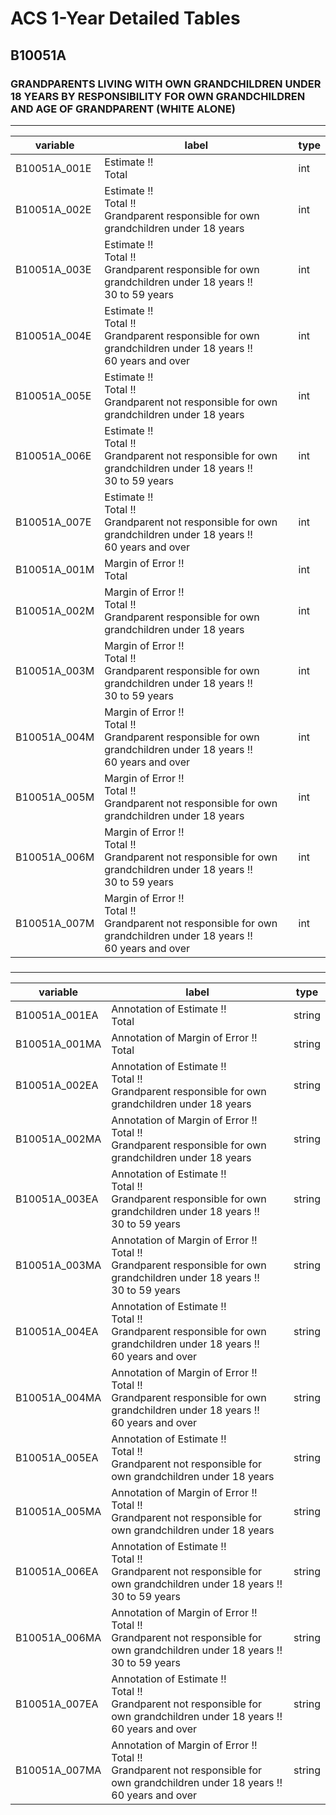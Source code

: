 # ACS 1-Year Detailed Tables

## B10051A

### GRANDPARENTS LIVING WITH OWN GRANDCHILDREN UNDER 18 YEARS BY RESPONSIBILITY FOR OWN GRANDCHILDREN AND AGE OF GRANDPARENT (WHITE ALONE)

___

| variable | label | type |
| ----- | ----- | ----- |
| B10051A_001E | Estimate !!<br>Total | int |
| B10051A_002E | Estimate !!<br>Total !!<br>Grandparent responsible for own grandchildren under 18 years | int |
| B10051A_003E | Estimate !!<br>Total !!<br>Grandparent responsible for own grandchildren under 18 years !!<br>30 to 59 years | int |
| B10051A_004E | Estimate !!<br>Total !!<br>Grandparent responsible for own grandchildren under 18 years !!<br>60 years and over | int |
| B10051A_005E | Estimate !!<br>Total !!<br>Grandparent not responsible for own grandchildren under 18 years | int |
| B10051A_006E | Estimate !!<br>Total !!<br>Grandparent not responsible for own grandchildren under 18 years !!<br>30 to 59 years | int |
| B10051A_007E | Estimate !!<br>Total !!<br>Grandparent not responsible for own grandchildren under 18 years !!<br>60 years and over | int |
| B10051A_001M | Margin of Error !!<br>Total | int |
| B10051A_002M | Margin of Error !!<br>Total !!<br>Grandparent responsible for own grandchildren under 18 years | int |
| B10051A_003M | Margin of Error !!<br>Total !!<br>Grandparent responsible for own grandchildren under 18 years !!<br>30 to 59 years | int |
| B10051A_004M | Margin of Error !!<br>Total !!<br>Grandparent responsible for own grandchildren under 18 years !!<br>60 years and over | int |
| B10051A_005M | Margin of Error !!<br>Total !!<br>Grandparent not responsible for own grandchildren under 18 years | int |
| B10051A_006M | Margin of Error !!<br>Total !!<br>Grandparent not responsible for own grandchildren under 18 years !!<br>30 to 59 years | int |
| B10051A_007M | Margin of Error !!<br>Total !!<br>Grandparent not responsible for own grandchildren under 18 years !!<br>60 years and over | int |
### 

___

| variable | label | type |
| ----- | ----- | ----- |
| B10051A_001EA | Annotation of Estimate !!<br>Total | string |
| B10051A_001MA | Annotation of Margin of Error !!<br>Total | string |
| B10051A_002EA | Annotation of Estimate !!<br>Total !!<br>Grandparent responsible for own grandchildren under 18 years | string |
| B10051A_002MA | Annotation of Margin of Error !!<br>Total !!<br>Grandparent responsible for own grandchildren under 18 years | string |
| B10051A_003EA | Annotation of Estimate !!<br>Total !!<br>Grandparent responsible for own grandchildren under 18 years !!<br>30 to 59 years | string |
| B10051A_003MA | Annotation of Margin of Error !!<br>Total !!<br>Grandparent responsible for own grandchildren under 18 years !!<br>30 to 59 years | string |
| B10051A_004EA | Annotation of Estimate !!<br>Total !!<br>Grandparent responsible for own grandchildren under 18 years !!<br>60 years and over | string |
| B10051A_004MA | Annotation of Margin of Error !!<br>Total !!<br>Grandparent responsible for own grandchildren under 18 years !!<br>60 years and over | string |
| B10051A_005EA | Annotation of Estimate !!<br>Total !!<br>Grandparent not responsible for own grandchildren under 18 years | string |
| B10051A_005MA | Annotation of Margin of Error !!<br>Total !!<br>Grandparent not responsible for own grandchildren under 18 years | string |
| B10051A_006EA | Annotation of Estimate !!<br>Total !!<br>Grandparent not responsible for own grandchildren under 18 years !!<br>30 to 59 years | string |
| B10051A_006MA | Annotation of Margin of Error !!<br>Total !!<br>Grandparent not responsible for own grandchildren under 18 years !!<br>30 to 59 years | string |
| B10051A_007EA | Annotation of Estimate !!<br>Total !!<br>Grandparent not responsible for own grandchildren under 18 years !!<br>60 years and over | string |
| B10051A_007MA | Annotation of Margin of Error !!<br>Total !!<br>Grandparent not responsible for own grandchildren under 18 years !!<br>60 years and over | string |

